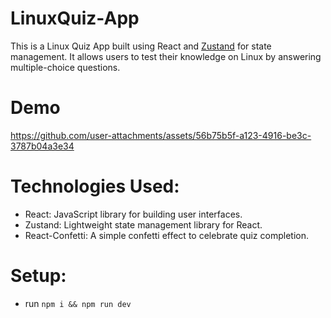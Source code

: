 # LinuxQuiz-App
This is a Linux Quiz App built using React and [Zustand](https://zustand.docs.pmnd.rs/getting-started/introduction) for state management. It allows users to test their knowledge on Linux by answering multiple-choice questions.


# Demo
https://github.com/user-attachments/assets/56b75b5f-a123-4916-be3c-3787b04a3e34



# Technologies Used:
- React: JavaScript library for building user interfaces.
- Zustand: Lightweight state management library for React.
- React-Confetti: A simple confetti effect to celebrate quiz completion.


# Setup:
- run `npm i && npm run dev`
